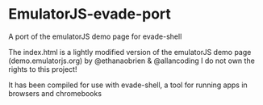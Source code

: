 # EmulatorJS-evade-port
A port of the emulatorJS demo page for evade-shell


The index.html is a lightly modified version of the emulatorJS demo page (demo.emulatorjs.org) by @ethanaobrien & @allancoding
I do not own the rights to this project!

It has been compiled for use with evade-shell, a tool for running apps in browsers and chromebooks

